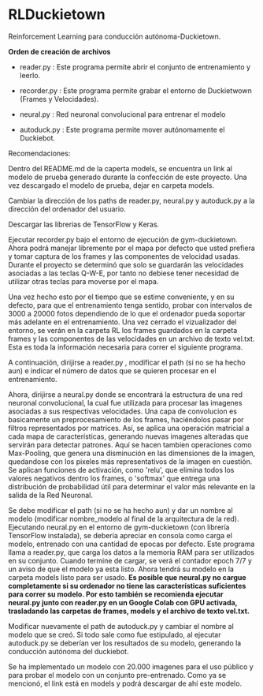 # RLDuckietown
Reinforcement Learning para conducción autónoma-Duckietown.

**Orden de creación de archivos**

- reader.py : Este programa permite abrir el conjunto de entrenamiento y leerlo.

- recorder.py : Este programa permite grabar el entorno de Duckietwown (Frames y Velocidades).

- neural.py : Red neuronal convolucional para entrenar el modelo

- autoduck.py : Este programa permite mover autónomamente el Duckiebot.

Recomendaciones:

Dentro del README.md de la caperta models, se encuentra un link al modelo de prueba generado durante la confección de este proyecto. Una vez descargado el modelo de prueba, dejar en carpeta models.

Cambiar la dirección de los paths de reader.py, neural.py y autoduck.py a la dirección del ordenador del usuario.

Descargar las librerias de TensorFlow y Keras.

Ejecutar recorder.py bajo el entorno de ejecución de gym-duckietown. Ahora podrá manejar libremente por el mapa por defecto que usted prefiera y tomar captura de los frames y las componentes de velocidad usadas. Durante el proyecto se determinó que solo se guardarán las velocidades asociadas a las teclas Q-W-E, por tanto no debiese tener necesidad de utilizar otras teclas para moverse por el mapa. 

Una vez hecho esto por el tiempo que se estime conveniente, y en su defecto, para que el entrenamiento tenga sentido, probar con intervalos de 3000 a 20000 fotos dependiendo de lo que el ordenador pueda soportar más adelante en el entrenamiento. Una vez cerrado el vizualizador del entorno, se verán en la carpeta RL los frames guardados en la carpeta frames y las componentes de las velocidades en un archivo de texto vel.txt. Esta es toda la información necesaria para correr el siguiente programa.

A continuación, dirijirse a reader.py , modificar el path (si no se ha hecho aun) e indicar el número de datos que se quieren procesar en el entrenamiento.

Ahora, dirijirse a neural.py donde se encontrará la estructura de una red neuronal convolucional, la cual fue utilizada para procesar las imagenes asociadas a sus respectivas velocidades. Una capa de convolucion es basicamente un preprocesamiento de los frames, haciéndolos pasar por filtros representados por matrices. Así, se aplica una operación matricial a cada mapa de características, generando nuevas imagenes alteradas que servirán para detectar patrones. Aquí se hacen tambien operaciones como Max-Pooling, que genera una disminución en las dimensiones de la imagen, quedandose con los pixeles más representativos de la imagen en cuestión. Se aplican funciones de activación, como 'relu', que elimina todos los valores negativos dentro los frames, o 'softmax' que entrega una distribución de probabilidad útil para determinar el valor más relevante en la salida de la Red Neuronal.

Se debe modificar el path (si no se ha hecho aun) y dar un nombre al modelo (modificar nombre_modelo al final de la arquitectura de la red). Ejecutando neural.py en el entorno de gym-duckietown (con librería TensorFlow instalada), se debería apreciar en consola como carga el modelo, entrenado con una cantidad de epocas por defecto. Este programa llama a reader.py, que carga los datos a la memoria RAM para ser utilizados en su conjunto. Cuando termine de cargar, se verá el contador epoch 7/7 y un aviso de que el modelo ya esta listo. Ahora tendrá su modelo en la carpeta models listo para ser usado. **Es posible que neural.py no cargue completamente si su ordenador no tiene las características suficientes para correr su modelo. Por esto también se recomienda ejecutar neural.py junto con reader.py en un Google Colab con GPU activada, trasladando las carpetas de frames, models y el archivo de texto vel.txt.**

Modificar nuevamente el path de autoduck.py y cambiar el nombre al modelo que se creó. Si todo sale como fue estipulado, al ejecutar autoduck.py se deberían ver los resultados de su modelo, generando la conducción autónoma del duckiebot. 

Se ha implementado un modelo con 20.000 imagenes para el uso público y para probar el modelo con un conjunto pre-entrenado. Como ya se mencionó, el link está en models y podrá descargar de ahí este modelo. 
